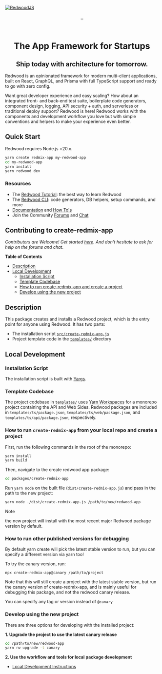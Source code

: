 [![RedwoodJS](https://raw.githubusercontent.com/redwoodjs/redwoodjs.com/main/publish/images/mark-logo-cover.png)](https://redwoodjs.com)

<!-- prettier-ignore-start -->
<p align="center">
  <a aria-label="Start the Tutorial" href="https://redwoodjs.com/docs/tutorial">
    <img alt="" src="https://img.shields.io/badge/Start%20the%20Tutorial-%23BF4722?style=for-the-badge&labelColor=000000&logoWidth=20&logo=RedwoodJS">
  </a>
  <a aria-label="Join the Forums" href="https://community.redwoodjs.com">
    <img alt="" src="https://img.shields.io/badge/Join%20the%20Forums-%23FFF9AE?style=for-the-badge&labelColor=000000&logoWidth=20&logo=Discourse">
  </a>
  <a aria-label="Join the Chat" href="https://discord.gg/redwoodjs">
    <img alt="" src="https://img.shields.io/badge/Join%20the%20Chat-%237289DA?style=for-the-badge&labelColor=000000&logoWidth=20&logo=Discord&logoColor=white">
  </a>
</p>
<!-- prettier-ignore-end -->
<br>
<h1 align="center">The App Framework for Startups</h1>

<h2 align="center">Ship today with architecture for tomorrow.</h2>

Redwood is an opinionated framework for modern multi-client applications, built on React, GraphQL, and Prisma with full TypeScript support and ready to go with zero config.

Want great developer experience and easy scaling? How about an integrated front- and back-end test suite, boilerplate code generators, component design, logging, API security + auth, and serverless or traditional deploy support? Redwood is here! Redwood works with the components and development workflow you love but with simple conventions and helpers to make your experience even better.

<h2>Quick Start</h2>

Redwood requires Node.js =20.x.

```bash
yarn create redmix-app my-redwood-app
cd my-redwood-app
yarn install
yarn redwood dev
```

<h3>Resources</h3>

- The [Redwood Tutorial](https://redwoodjs.com/docs/tutorial): the best way to learn Redwood
- The [Redwood CLI](https://redwoodjs.com/docs/cli-commands): code generators, DB helpers, setup commands, and more
- [Documentation](https://redwoodjs.com/docs) and [How To's](https://redwoodjs.com/how-to/custom-function)
- Join the Community [Forums](https://community.redwoodjs.com) and [Chat](https://discord.gg/redwoodjs)

<h2>Contributing to create-redmix-app</h2>

_Contributors are Welcome! Get started [here](https://redwoodjs.com/docs/contributing). And don't hesitate to ask for help on the forums and chat_.

**Table of Contents**

<!-- toc -->

- [Description](#description)
- [Local Development](#local-development)
  - [Installation Script](#installation-script)
  - [Template Codebase](#template-codebase)
  - [How to run create-redmix-app and create a project](#how-to-run-create-redmix-app-and-create-a-project)
  - [Develop using the new project](#develop-using-the-new-project)

## Description

This package creates and installs a Redwood project, which is the entry point for anyone using Redwood. It has two parts:

- The installation script [`src/create-redmix-app.js`](./src/create-redmix-app.js)
- Project template code in the [`templates/`](./templates/) directory

## Local Development

### Installation Script

The installation script is built with [Yargs](https://github.com/yargs/yargs).

### Template Codebase

The project codebase in [`templates/`](./templates/) uses [Yarn Workspaces](https://yarnpkg.com/features/workspaces) for a monorepo project containing the API and Web Sides. Redwood packages are included in `templates/ts/package.json`, `templates/ts/web/package.json`, and `templates/ts/api/package.json`, respectively.

### How to run `create-redmix-app` from your local repo and create a project

First, run the following commands in the root of the monorepo:

```bash
yarn install
yarn build
```

Then, navigate to the create redwood app package:

```bash
cd packages/create-redmix-app
```

Run `yarn node` on the built file (`dist/create-redmix-app.js`) and pass in the path to the new project:

```bash
yarn node ./dist/create-redmix-app.js /path/to/new/redwood-app
```

> [!NOTE]
> the new project will install with the most recent major Redwood package version by default.

### How to run other published versions for debugging

By default yarn create will pick the latest stable version to run, but you can specify a different version via yarn too!

To try the canary version, run:

```
npx create-redmix-app@canary /path/to/project
```

Note that this will still create a project with the latest stable version, but run the canary version of create-redmix-app, and is mainly useful for debugging this package, and not the redwood canary release.

You can specify any tag or version instead of `@canary`

### Develop using the new project

There are three options for developing with the installed project:

**1. Upgrade the project to use the latest canary release**

```bash
cd /path/to/new/redwood-app
yarn rw upgrade -t canary
```

**2. Use the workflow and tools for local package development**

- [Local Development Instructions](https://github.com/redwoodjs/redwood/blob/main/CONTRIBUTING.md)
